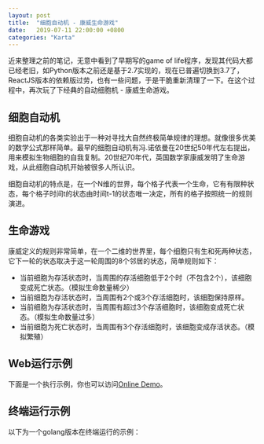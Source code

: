 ```yaml
---
layout: post
title:  "细胞自动机 - 康威生命游戏"
date:   2019-07-11 22:00:00 +0800
categories: "Karta"
---
```


近来整理之前的笔记，无意中看到了早期写的game of life程序，发现其代码大都已经老旧，如Python版本之前还是基于2.7实现的，现在已普遍切换到3.7了，ReactJS版本的依赖版过劳，也有一些问题，于是干脆重新清理了一下。在这个过程中，再次玩了下经典的自动细胞机 - 康威生命游戏。

## 细胞自动机

细胞自动机的各类实验出于一种对寻找大自然终极简单规律的理想。就像很多优美的数学公式那样简单。最早的细胞自动机有冯.诺依曼在20世纪50年代左右提出，用来模拟生物细胞的自我复制。20世纪70年代，英国数学家康威发明了生命游戏，从此细胞自动机开始被很多人所认识。

细胞自动机的特点是，在一个N维的世界，每个格子代表一个生命，它有有限种状态，每个格子时间t的状态由时间t-1的状态唯一决定，所有的格子按照统一的规则演进。

## 生命游戏

康威定义的规则非常简单，在一个二维的世界里，每个细胞只有生和死两种状态，它下一轮的状态取决于这一轮周围的8个邻居的状态，简单规则如下：

* 当前细胞为存活状态时，当周围的存活细胞低于2个时（不包含2个），该细胞变成死亡状态。（模拟生命数量稀少）
* 当前细胞为存活状态时，当周围有2个或3个存活细胞时，该细胞保持原样。
* 当前细胞为存活状态时，当周围有超过3个存活细胞时，该细胞变成死亡状态。（模拟生命数量过多）
* 当前细胞为死亡状态时，当周围有3个存活细胞时，该细胞变成存活状态。（模拟繁殖）

## Web运行示例

下面是一个执行示例，你也可以访问[Online Demo](/gameoflife/index.d3.html)。

<div>
  <div id="board" width='100%'></div>
  <style>
    svg {
      width: 100%;
    }
    circle[data="1"] {
      fill: green;
    }
    circle[data="0"] {
      fill: white;
    }
  </style>
  <script src="//cdnjs.cloudflare.com/ajax/libs/lodash.js/4.13.1/lodash.min.js"></script>
  <script src="//cdnjs.cloudflare.com/ajax/libs/d3/4.1.1/d3.min.js"></script>
  <script src='/gameoflife/gol.d3.js'></script>
  <script>
    const board = new Board('#board')
    const rows = 30
    const cols = 60
    const delay = 500
    const game = new GameOfLife(rows, cols)
    game.initBoard()
    board.render(game.getLives())
    const handler = () => {
      game.nextRound()
      board.render(game.getLives())
      setTimeout(handler, delay)
    }
    handler()
  </script>
</div>

## 终端运行示例

以下为一个golang版本在终端运行的示例：

<script id="asciicast-8yhK5o7mOKfJh0qXeer65kebM" src="https://asciinema.org/a/8yhK5o7mOKfJh0qXeer65kebM.js" async></script>
